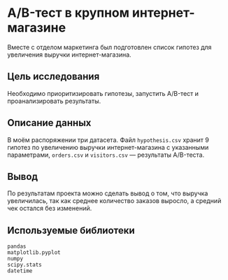 # A/B-тест в крупном интернет-магазине

Вместе с отделом маркетинга был подготовлен список гипотез для увеличения выручки интернет-магазина.

## Цель исследования

Необходимо приоритизировать гипотезы, запустить A/B-тест и проанализировать результаты.

## Описание данных

В моём распоряжении три датасета. Файл `hypothesis.csv` хранит 9 гипотез по увеличению выручки интернет-магазина с указанными параметрами, `orders.csv` и `visitors.csv` — результаты A/B-теста.

## Вывод

По результатам проекта можно сделать вывод о том, что выручка увеличилась, так как среднее количество заказов выросло, а средний чек остался без изменений.

## Используемые библиотеки

    pandas
    matplotlib.pyplot
    numpy
    scipy.stats
    datetime
